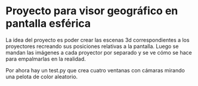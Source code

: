 # Proyecto para visor geográfico en pantalla esférica

La idea del proyecto es poder crear las escenas 3d correspondientes a los proyectores recreando sus posiciones relativas a la pantalla. Luego se mandan las imágenes a cada proyector por separado y se ve cómo se hace para empalmarlas en la realidad.

Por ahora hay un test.py que crea cuatro ventanas con cámaras mirando una pelota de color aleatorio.
